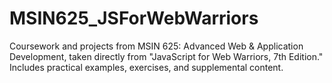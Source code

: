 # MSIN625_JSForWebWarriors
Coursework and projects from MSIN 625: Advanced Web &amp; Application Development, taken directly from "JavaScript for Web Warriors, 7th Edition." Includes practical examples, exercises, and supplemental content.
